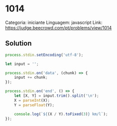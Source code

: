 # 1014

Categoria: iniciante
Linguagem: javascript
Link: https://judge.beecrowd.com/pt/problems/view/1014

## Solution

```js
process.stdin.setEncoding('utf-8');

let input = '';

process.stdin.on('data', (chunk) => {
    input += chunk;
});

process.stdin.on('end', () => {
    let [X, Y] = input.trim().split('\n');
    X = parseInt(X);
    Y = parseFloat(Y);

    console.log(`${(X / Y).toFixed(3)} km/l`);
});


```
